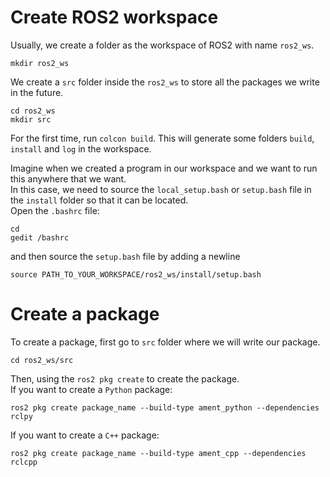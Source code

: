 # Create ROS2 workspace
Usually, we create a folder as the workspace of ROS2 with name `ros2_ws`.
```
mkdir ros2_ws
```
We create a `src` folder inside the `ros2_ws` to store all the packages we write in the future.
```
cd ros2_ws
mkdir src
```
For the first time, run `colcon build`. This will generate some folders `build`, `install` and `log` in the workspace.  

Imagine when we created a program in our workspace and we want to run this anywhere that we want.  
In this case, we need to source the `local_setup.bash` or `setup.bash` file in the `install` folder so that it can be located.  
Open the `.bashrc` file:
```
cd
gedit /bashrc
```
and then source the `setup.bash` file by adding a newline
```
source PATH_TO_YOUR_WORKSPACE/ros2_ws/install/setup.bash
```

# Create a package
To create a package, first go to `src` folder where we will write our package.
```
cd ros2_ws/src
```
Then, using the `ros2 pkg create` to create the package.  
If you want to create a `Python` package:
```
ros2 pkg create package_name --build-type ament_python --dependencies rclpy
```
If you want to create a `C++` package:
```
ros2 pkg create package_name --build-type ament_cpp --dependencies rclcpp
```



